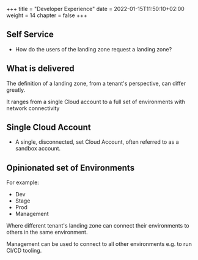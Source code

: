 +++
title = "Developer Experience"
date = 2022-01-15T11:50:10+02:00
weight = 14
chapter = false
+++

## Self Service

* How do the users of the landing zone request a landing zone?

## What is delivered

The definition of a landing zone, from a tenant's perspective, can differ greatly.

It ranges from a single Cloud account to a full set of environments with network connectivity

## Single Cloud Account

* A single, disconnected, set Cloud Account, often referred to as a sandbox account.

## Opinionated set of Environments

For example:

* Dev
* Stage
* Prod
* Management

Where different tenant's landing zone can connect their environments to others in the same environment.

Management can be used to connect to all other environments e.g. to run CI/CD tooling.